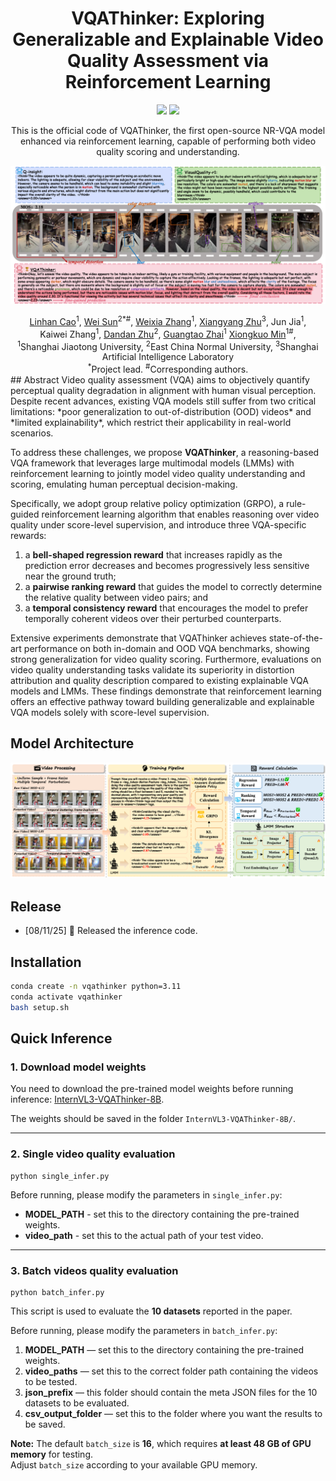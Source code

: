 <div align="center">

# VQAThinker: Exploring Generalizable and Explainable Video Quality Assessment via Reinforcement Learning

 <div>
    <a href="https://arxiv.org/pdf/2508.06051"><img src="https://img.shields.io/badge/Arxiv-2411.03795-blue"/></a>
    <a href="https://huggingface.co/kkkkkklinhan/InternVL3-VQAThinker-8B"><img src="https://img.shields.io/badge/Model-Release-orange"></a>
   </div>


This is the official code of VQAThinker, the first open-source NR-VQA model enhanced via reinforcement learning, capable of performing both video quality scoring and understanding.

<p align="center">
    <img src="images/performance.png" style="max-width:100%; height:auto;">
</p>

  <div>
      <a href="https://scholar.google.com/citations?user=WmE6necAAAAJ&hl=zh-CN" target="_blank">Linhan Cao</a><sup>1</sup>,
      <a href="https://scholar.google.com/citations?hl=zh-CN&user=nDlEBJ8AAAAJ" target="_blank">Wei Sun</a><sup>2</sup><sup>*</sup><sup>#</sup>,
      <a href="https://scholar.google.com/citations?hl=zh-CN&user=KK2nLnQAAAAJ" target="_blank">Weixia Zhang</a><sup>1</sup>,
      <a href="https://scholar.google.com/citations?hl=zh-CN&user=k7YfbnEAAAAJ" target="_blank">Xiangyang Zhu</a><sup>3</sup>,
      Jun Jia<sup>1</sup>,
  </div>

<div>
      Kaiwei Zhang<sup>1</sup>,
      <a href="https://faculty.ecnu.edu.cn/_s47/zdd/list.psp" target="_blank">Dandan Zhu</a><sup>2</sup>,
      <a href="https://ee.sjtu.edu.cn/en/FacultyDetail.aspx?id=24&infoid=153&flag=153" target="_blank">Guangtao Zhai</a><sup>1</sup>
      <a href="https://scholar.google.com/citations?user=91sjuWIAAAAJ&hl=zh-CN&oi=ao" target="_blank">Xiongkuo Min</a><sup>1</sup><sup>#</sup>,
      
  </div>

  <div>
  <sup>1</sup>Shanghai Jiaotong University,  <sup>2</sup>East China Normal University, <sup>3</sup>Shanghai Artificial Intelligence Laboratory
       </div>   
<div>
<sup>*</sup>Project lead. <sup>#</sup>Corresponding authors. 

<div align="left">
## Abstract
Video quality assessment (VQA) aims to objectively quantify perceptual quality degradation in alignment with human visual perception. Despite recent advances, existing VQA models still suffer from two critical limitations: *poor generalization to out-of-distribution (OOD) videos* and *limited explainability*, which restrict their applicability in real-world scenarios. 

To address these challenges, we propose **VQAThinker**, a reasoning-based VQA framework that leverages large multimodal models (LMMs) with reinforcement learning to jointly model video quality understanding and scoring, emulating human perceptual decision-making. 

Specifically, we adopt group relative policy optimization (GRPO), a rule-guided reinforcement learning algorithm that enables reasoning over video quality under score-level supervision, and introduce three VQA-specific rewards:  
1. a **bell-shaped regression reward** that increases rapidly as the prediction error decreases and becomes progressively less sensitive near the ground truth;  
2. a **pairwise ranking reward** that guides the model to correctly determine the relative quality between video pairs; and  
3. a **temporal consistency reward** that encourages the model to prefer temporally coherent videos over their perturbed counterparts.  

Extensive experiments demonstrate that VQAThinker achieves state-of-the-art performance on both in-domain and OOD VQA benchmarks, showing strong generalization for video quality scoring. Furthermore, evaluations on video quality understanding tasks validate its superiority in distortion attribution and quality description compared to existing explainable VQA models and LMMs. These findings demonstrate that reinforcement learning offers an effective pathway toward building generalizable and explainable VQA models solely with score-level supervision.

## Model Architecture

<p align="center">
    <img src="images/model.png" style="max-width:100%; height:auto;">
</p>


<div align="left">

## Release
- [08/11/25] 🤗 Released the inference code.


## Installation

```bash
conda create -n vqathinker python=3.11
conda activate vqathinker
bash setup.sh
```

## Quick Inference


### 1. Download model weights

You need to download the pre-trained model weights before running inference: [InternVL3-VQAThinker-8B](https://huggingface.co/kkkkkklinhan/InternVL3-VQAThinker-8B).


The weights should be saved in the folder `InternVL3-VQAThinker-8B/`.

---


### 2. Single video quality evaluation

```shell
python single_infer.py
```

Before running, please modify the parameters in `single_infer.py`:

- **MODEL_PATH** - set this to the directory containing the pre-trained weights.  
- **video_path** - set this to the actual path of your test video.

---


### 3. Batch videos quality evaluation

```shell
python batch_infer.py
```

This script is used to evaluate the **10 datasets** reported in the paper.

Before running, please modify the parameters in `batch_infer.py`:

1. **MODEL_PATH** — set this to the directory containing the pre-trained weights.  
2. **video_paths** — set this to the correct folder path containing the videos to be tested.  
3. **json_prefix** — this folder should contain the meta JSON files for the 10 datasets to be evaluated.  
4. **csv_output_folder** — set this to the folder where you want the results to be saved.  

**Note:** The default `batch_size` is **16**, which requires **at least 48 GB of GPU memory** for testing.  
Adjust `batch_size` according to your available GPU memory.


